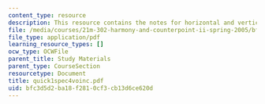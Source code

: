```yaml
---
content_type: resource
description: This resource contains the notes for horizontal and vertical successions.
file: /media/courses/21m-302-harmony-and-counterpoint-ii-spring-2005/bfc3d5d2ba18f2810cf3cb13d6ce620d_quick1spec4voinc.pdf
file_type: application/pdf
learning_resource_types: []
ocw_type: OCWFile
parent_title: Study Materials
parent_type: CourseSection
resourcetype: Document
title: quick1spec4voinc.pdf
uid: bfc3d5d2-ba18-f281-0cf3-cb13d6ce620d
---
```


